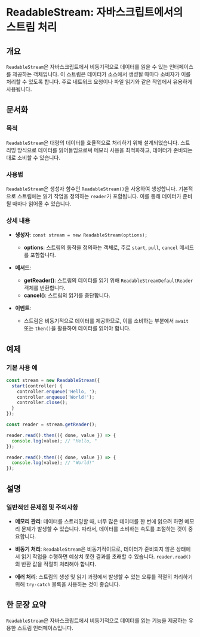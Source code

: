 <!--
Meta Description: # ReadableStream: 자바스크립트에서의 스트림 처리 ## 개요 `ReadableStream`은 자바스크립트에서 비동기적으로 데이터를 읽을 수 있는 인터페이스를 제공하는 객체입니다. 이 스트림은 데이터가 소스에서 생성될 때마다 소비자가 이를 처리할 수 있도록 ...
Meta Keywords: 데이터를, readablestream, reader, 데이터가, 있습니다
-->

# ReadableStream: 자바스크립트에서의 스트림 처리

## 개요
`ReadableStream`은 자바스크립트에서 비동기적으로 데이터를 읽을 수 있는 인터페이스를 제공하는 객체입니다. 이 스트림은 데이터가 소스에서 생성될 때마다 소비자가 이를 처리할 수 있도록 합니다. 주로 네트워크 요청이나 파일 읽기와 같은 작업에서 유용하게 사용됩니다.

## 문서화

### 목적
`ReadableStream`은 대량의 데이터를 효율적으로 처리하기 위해 설계되었습니다. 스트리밍 방식으로 데이터를 읽어들임으로써 메모리 사용을 최적화하고, 데이터가 준비되는 대로 소비할 수 있습니다.

### 사용법
`ReadableStream`은 생성자 함수인 `ReadableStream()`을 사용하여 생성합니다. 기본적으로 스트림에는 읽기 작업을 정의하는 `reader`가 포함됩니다. 이를 통해 데이터가 준비될 때마다 읽어올 수 있습니다.

### 상세 내용
- **생성자**: 
  `const stream = new ReadableStream(options);`
  - **options**: 스트림의 동작을 정의하는 객체로, 주로 `start`, `pull`, `cancel` 메서드를 포함합니다.
  
- **메서드**:
  - **getReader()**: 스트림의 데이터를 읽기 위해 `ReadableStreamDefaultReader` 객체를 반환합니다.
  - **cancel()**: 스트림의 읽기를 중단합니다.

- **이벤트**:
  - 스트림은 비동기적으로 데이터를 제공하므로, 이를 소비하는 부분에서 `await` 또는 `then()`을 활용하여 데이터를 읽어야 합니다.

## 예제

### 기본 사용 예
```javascript
const stream = new ReadableStream({
  start(controller) {
    controller.enqueue('Hello, ');
    controller.enqueue('World!');
    controller.close();
  }
});

const reader = stream.getReader();

reader.read().then(({ done, value }) => {
  console.log(value); // "Hello, "
});

reader.read().then(({ done, value }) => {
  console.log(value); // "World!"
});
```

## 설명

### 일반적인 문제점 및 주의사항
- **메모리 관리**: 데이터를 스트리밍할 때, 너무 많은 데이터를 한 번에 읽으려 하면 메모리 문제가 발생할 수 있습니다. 따라서, 데이터를 소비하는 속도를 조절하는 것이 중요합니다.
  
- **비동기 처리**: `ReadableStream`은 비동기적이므로, 데이터가 준비되지 않은 상태에서 읽기 작업을 수행하면 예상치 못한 결과를 초래할 수 있습니다. `reader.read()`의 반환 값을 적절히 처리해야 합니다.

- **에러 처리**: 스트림의 생성 및 읽기 과정에서 발생할 수 있는 오류를 적절히 처리하기 위해 `try-catch` 블록을 사용하는 것이 좋습니다.

## 한 문장 요약
`ReadableStream`은 자바스크립트에서 비동기적으로 데이터를 읽는 기능을 제공하는 유용한 스트림 인터페이스입니다.